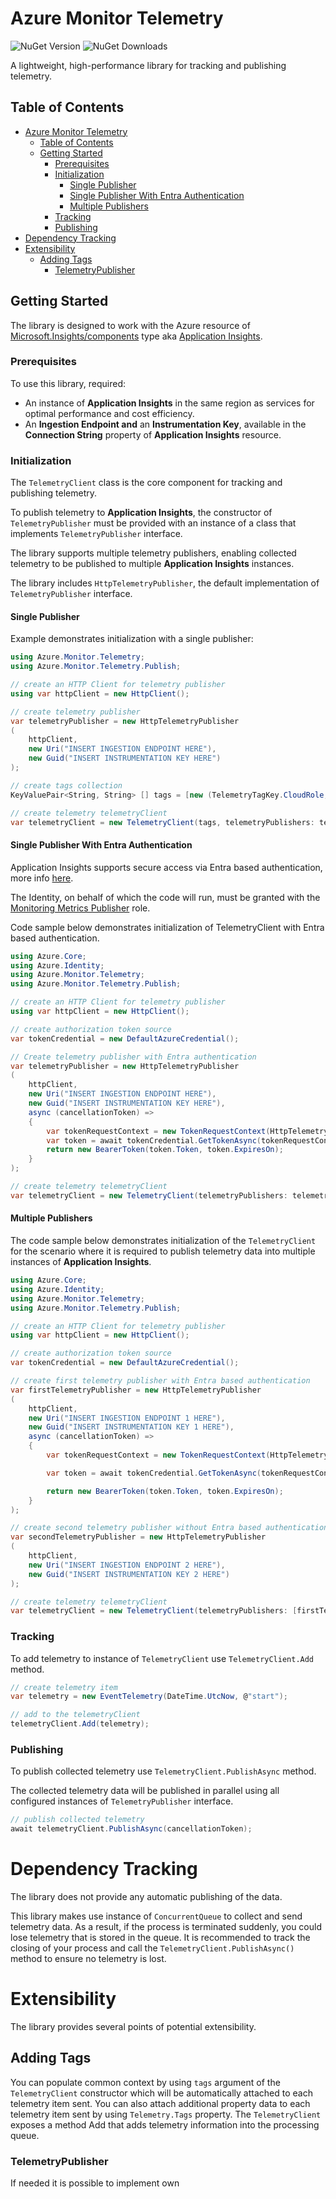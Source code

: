 Azure Monitor Telemetry
=======================

![NuGet Version](https://img.shields.io/nuget/v/Stas.Azure.Monitor.Telemetry)
![NuGet Downloads](https://img.shields.io/nuget/dt/Stas.Azure.Monitor.Telemetry)

A lightweight, high-performance library for tracking and publishing telemetry.

## Table of Contents
- [Azure Monitor Telemetry](#azure-monitor-telemetry)
	- [Table of Contents](#table-of-contents)
	- [Getting Started](#getting-started)
		- [Prerequisites](#prerequisites)
		- [Initialization](#initialization)
			- [Single Publisher](#single-publisher)
			- [Single Publisher With Entra Authentication](#single-publisher-with-entra-authentication)
			- [Multiple Publishers](#multiple-publishers)
		- [Tracking](#tracking)
		- [Publishing](#publishing)
- [Dependency Tracking](#dependency-tracking)
- [Extensibility](#extensibility)
	- [Adding Tags](#adding-tags)
		- [TelemetryPublisher](#telemetrypublisher)

## Getting Started

The library is designed to work with the Azure resource of [Microsoft.Insights/components][AzureInsightsComponentsResource] type aka [Application Insights][AppInsights]. 

### Prerequisites
To use this library, required:
- An instance of **Application Insights** in the same region as services for optimal performance and cost efficiency.
- An **Ingestion Endpoint and** an **Instrumentation Key**, available in the **Connection String** property of **Application Insights** resource.

### Initialization

The `TelemetryClient` class is the core component for tracking and publishing telemetry.  

To publish telemetry to **Application Insights**, the constructor of `TelemetryPublisher` must be provided with an instance of a class that implements `TelemetryPublisher` interface.

The library supports multiple telemetry publishers, enabling collected telemetry to be published to multiple **Application Insights** instances.

The library includes `HttpTelemetryPublisher`, the default implementation of `TelemetryPublisher` interface. 

#### Single Publisher

Example demonstrates initialization with a single publisher:  

```C#
using Azure.Monitor.Telemetry;
using Azure.Monitor.Telemetry.Publish;

// create an HTTP Client for telemetry publisher
using var httpClient = new HttpClient();

// create telemetry publisher
var telemetryPublisher = new HttpTelemetryPublisher
(
	httpClient,
	new Uri("INSERT INGESTION ENDPOINT HERE"),
	new Guid("INSERT INSTRUMENTATION KEY HERE")
);

// create tags collection
KeyValuePair<String, String> [] tags = [new (TelemetryTagKey.CloudRole, "local")];

// create telemetry telemetryClient
var telemetryClient = new TelemetryClient(tags, telemetryPublishers: telemetryPublisher);
```

#### Single Publisher With Entra Authentication

Application Insights supports secure access via Entra based authentication, more info [here][AppInsightsEntraAuth].

The Identity, on behalf of which the code will run, must be granted with the [Monitoring Metrics Publisher](https://learn.microsoft.com/azure/role-based-access-control/built-in-roles/monitor#monitoring-metrics-publisher) role.

Code sample below demonstrates initialization of TelemetryClient with Entra based authentication.

```C#
using Azure.Core;
using Azure.Identity;
using Azure.Monitor.Telemetry;
using Azure.Monitor.Telemetry.Publish;

// create an HTTP Client for telemetry publisher
using var httpClient = new HttpClient();

// create authorization token source
var tokenCredential = new DefaultAzureCredential();

// Create telemetry publisher with Entra authentication
var telemetryPublisher = new HttpTelemetryPublisher
(
	httpClient,
	new Uri("INSERT INGESTION ENDPOINT HERE"),
	new Guid("INSERT INSTRUMENTATION KEY HERE"),
	async (cancellationToken) =>
	{
		var tokenRequestContext = new TokenRequestContext(HttpTelemetryPublisher.AuthorizationScopes);
		var token = await tokenCredential.GetTokenAsync(tokenRequestContext, cancellationToken);
		return new BearerToken(token.Token, token.ExpiresOn);
	}
);

// create telemetry telemetryClient
var telemetryClient = new TelemetryClient(telemetryPublishers: telemetryPublisher);
```

#### Multiple Publishers

The code sample below demonstrates initialization of the `TelemetryClient` for the scenario
where it is required to publish telemetry data into multiple instances of **Application Insights**.

```C#
using Azure.Core;
using Azure.Identity;
using Azure.Monitor.Telemetry;
using Azure.Monitor.Telemetry.Publish;

// create an HTTP Client for telemetry publisher
using var httpClient = new HttpClient();

// create authorization token source
var tokenCredential = new DefaultAzureCredential();

// create first telemetry publisher with Entra based authentication
var firstTelemetryPublisher = new HttpTelemetryPublisher
(
	httpClient,
	new Uri("INSERT INGESTION ENDPOINT 1 HERE"),
	new Guid("INSERT INSTRUMENTATION KEY 1 HERE"),
	async (cancellationToken) =>
	{
		var tokenRequestContext = new TokenRequestContext(HttpTelemetryPublisher.AuthorizationScopes);

		var token = await tokenCredential.GetTokenAsync(tokenRequestContext, cancellationToken);

		return new BearerToken(token.Token, token.ExpiresOn);
	}
);

// create second telemetry publisher without Entra based authentication
var secondTelemetryPublisher = new HttpTelemetryPublisher
(
	httpClient,
	new Uri("INSERT INGESTION ENDPOINT 2 HERE"),
	new Guid("INSERT INSTRUMENTATION KEY 2 HERE")
);

// create telemetry telemetryClient
var telemetryClient = new TelemetryClient(telemetryPublishers: [firstTelemetryPublisher, secondTelemetryPublisher]);
```

### Tracking

To add telemetry to instance of `TelemetryClient` use `TelemetryClient.Add` method.

```C#
// create telemetry item
var telemetry = new EventTelemetry(DateTime.UtcNow, @"start");

// add to the telemetryClient
telemetryClient.Add(telemetry);
```

### Publishing

To publish collected telemetry use `TelemetryClient.PublishAsync` method.

The collected telemetry data will be published in parallel using all configured instances of `TelemetryPublisher` interface.

```C#
// publish collected telemetry
await telemetryClient.PublishAsync(cancellationToken);
```

# Dependency Tracking

The library does not provide any automatic publishing of the data. 

This library makes use instance of `ConcurrentQueue` to collect and send telemetry data.
As a result, if the process is terminated suddenly, you could lose telemetry that is stored in the queue.
It is recommended to track the closing of your process and call the `TelemetryClient.PublishAsync()` method to ensure no telemetry is lost.


# Extensibility

The library provides several points of potential extensibility.

## Adding Tags
You can populate common context by using `tags` argument of the `TelemetryClient` constructor which will be automatically attached to each telemetry item sent. You can also attach additional property data to each telemetry item sent by using `Telemetry.Tags` property. The ```TelemetryClient``` exposes a method Add that adds telemetry information into the processing queue.

### TelemetryPublisher
If needed it is possible to implement own 

[AppInsights]: https://learn.microsoft.com/azure/azure-monitor/app/app-insights-overview
[AppInsightsEntraAuth]: https://learn.microsoft.com/azure/azure-monitor/app/azure-ad-authentication
[AzureCLI]: https://learn.microsoft.com/cli/azure/
[AzureInsightsComponentsResource]: https://learn.microsoft.com/azure/templates/microsoft.insights/components
[AzurePortal]: https://portal.azure.com

